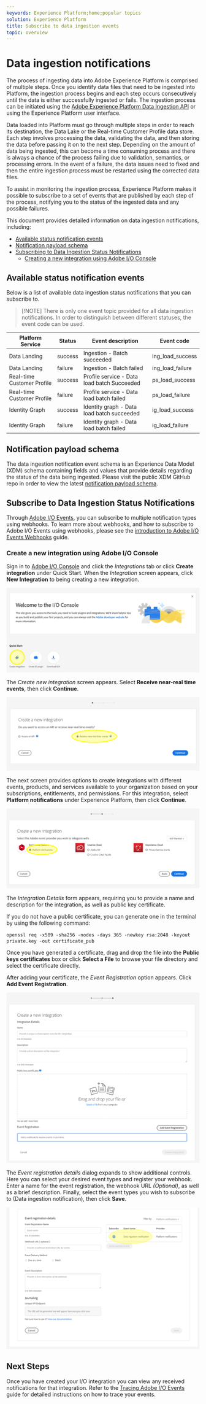 ```yaml
---
keywords: Experience Platform;home;popular topics
solution: Experience Platform
title: Subscribe to data ingestion events
topic: overview
---
```


# Data ingestion notifications

The process of ingesting data into Adobe Experience Platform is comprised of multiple steps. Once you identify data files that need to be ingested into Platform, the ingestion process begins and each step occurs consecutively until the data is either successfully ingested or fails. The ingestion process can be initiated using the [Adobe Experience Platform Data Ingestion API](https://www.adobe.io/apis/experienceplatform/home/api-reference.html#!acpdr/swagger-specs/ingest-api.yaml) or using the Experience Platform user interface.

Data loaded into Platform must go through multiple steps in order to reach its destination, the Data Lake or the Real-time Customer Profile data store. Each step involves processing the data, validating the data, and then storing the data before passing it on to the next step. Depending on the amount of data being ingested, this can become a time consuming process and there is always a chance of the process failing due to validation, semantics, or processing errors. In the event of a failure, the data issues need to fixed and then the entire ingestion process must be restarted using the corrected data files. 

To assist in monitoring the ingestion process, Experience Platform makes it possible to subscribe to a set of events that are published by each step of the process, notifying you to the status of the ingested data and any possible failures. 

This document provides detailed information on data ingestion notifications, including:

- [Available status notification events](#available-status-notification-events)
- [Notification payload schema](#notification-payload-schema)
- [Subscribing to Data Ingestion Status Notifications](#subscribe-to-data-ingestion-status-notifications)
    - [Creating a new integration using Adobe I/O Console](#create-a-new-integration-using-adobe-io-console)

## Available status notification events

Below is a list of available data ingestion status notifications that you can subscribe to. 

>[!NOTE] There is only one event topic provided for all data ingestion notifications. In order to distinguish between different statuses, the event code can be used.

|Platform Service|Status| Event description | Event code|
|---|----|----|----|
|Data Landing|success|Ingestion - Batch succeeded|ing_load_success|
|Data Landing|failure|Ingestion - Batch failed|ing_load_failure|
|Real-time Customer Profile|success|Profile service - Data load batch Succeeded|ps_load_success|
|Real-time Customer Profile|failure|Profile service - Data load batch failed|ps_load_failure|
|Identity Graph|success|Identity graph - Data load batch succeeded|ig_load_success|
|Identity Graph|failure|Identity graph - Data load batch failed|ig_load_failure|

## Notification payload schema

The data ingestion notification event schema is an Experience Data Model (XDM) schema containing fields and values that provide details regarding the status of the data being ingested. Please visit the public XDM GitHub repo in order to view the latest [notification payload schema](https://github.com/adobe/xdm/blob/master/schemas/common/notifications/ingestion.schema.json).

## Subscribe to Data Ingestion Status Notifications

Through [Adobe I/O Events](https://www.adobe.io/apis/experienceplatform/events.html), you can subscribe to multiple notification types using webhooks. To learn more about webhooks, and how to subscribe to Adobe I/O Events using webhooks, please see the [introduction to Adobe I/O Events Webhooks](https://www.adobe.io/apis/experienceplatform/events/docs.html#!adobedocs/adobeio-events/master/intro/webhook_docs_intro.md) guide.

### Create a new integration using Adobe I/O Console

Sign in to [Adobe I/O Console](https://console.adobe.io/home) and click the *Integrations* tab or click **Create integration** under Quick Start. When the *Integration* screen appears, click **New Integration** to being creating a new integration.

![Create new integration](../images/quality/subscribe-events/create_integration_start.png)

The *Create new integration* screen appears. Select **Receive near-real time events**, then click **Continue**.

![Recieve near-realtime events](../images/quality/subscribe-events/create_integration_receive_events.png)

The next screen provides options to create integrations with different events, products, and services available to your organization based on your subscriptions, entitlements, and permissions. For this integration, select **Platform notifications** under Experience Platform, then click **Continue**. 
 
![Select event provider](../images/quality/subscribe-events/create_integration_select_provider.png)

The *Integration Details* form appears, requiring you to provide a name and description for the integration, as well as public key certificate.

If you do not have a public certificate, you can generate one in the terminal by using the following command:
  
```shell
openssl req -x509 -sha256 -nodes -days 365 -newkey rsa:2048 -keyout private.key -out certificate_pub
```
  
Once you have generated a certificate, drag and drop the file into the **Public keys certificates** box or click **Select a File** to browse your file directory and select the certificate directly.
  
After adding your certificate, the *Event Registration* option appears. Click **Add Event Registration**.
  
![integration details](../images/quality/subscribe-events/create_integration_details.png)
    
The *Event registration details* dialog expands to show additional controls. Here you can select your desired event types and register your webhook. Enter a name for the event registration, the webhook URL *(Optional)*, as well as a brief description. Finally, select the event types you wish to subscribe to (Data ingestion notification), then click **Save**.
  
![Select events](../images/quality/subscribe-events/create_integration_select_event.png)

## Next Steps

Once you have created your I/O integration you can view any received notifications for that integration. Refer to the [Tracing Adobe I/O Events](https://www.adobe.io/apis/experienceplatform/events/docs.html#!adobedocs/adobeio-events/master/support/tracing.md) guide for detailed instructions on how to trace your events.
